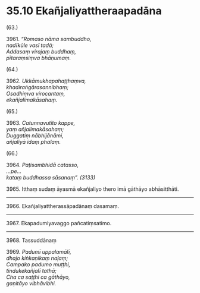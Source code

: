 # 35.10 Ekañjaliyattheraapadāna

(63.)

3961\. _“Romaso nāma sambuddho,_  
_nadīkūle vasī tadā;_  
_Addasaṃ virajaṃ buddhaṃ,_  
_pītaraṃsiṃva bhāṇumaṃ._  

(64.)

3962\. _Ukkāmukhapahaṭṭhaṃva,_  
_khadiraṅgārasannibhaṃ;_  
_Osadhiṃva virocantaṃ,_  
_ekañjalimakāsahaṃ._  

(65.)

3963\. _Catunnavutito kappe,_  
_yaṃ añjalimakāsahaṃ;_  
_Duggatiṃ nābhijānāmi,_  
_añjaliyā idaṃ phalaṃ._  

(66.)

3964\. _Paṭisambhidā catasso,_  
_…pe…_  
_kataṃ buddhassa sāsanaṃ”. (3133)_  

3965\. Itthaṃ sudaṃ āyasmā ekañjaliyo thero imā gāthāyo abhāsitthāti.

---

3966\. Ekañjaliyattherassāpadānaṃ dasamaṃ.

---

3967\. Ekapadumiyavaggo pañcatiṃsatimo.

---

3968\. Tassuddānaṃ

3969\. _Padumī uppalamālī,_  
_dhajo kiṅkaṇikaṃ naḷaṃ;_  
_Campako padumo muṭṭhi,_  
_tindukekañjalī tathā;_  
_Cha ca saṭṭhi ca gāthāyo,_  
_gaṇitāyo vibhāvibhi._
